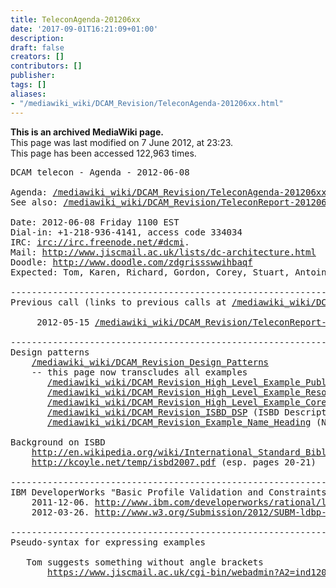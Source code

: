 ```yaml
---
title: TeleconAgenda-201206xx
date: '2017-09-01T16:21:09+01:00'
description: 
draft: false
creators: []
contributors: []
publisher: 
tags: []
aliases:
- "/mediawiki_wiki/DCAM_Revision/TeleconAgenda-201206xx.html"
---
```


 **This is an archived MediaWiki page.**  
This page was last modified on 7 June 2012, at 23:23.  
This page has been accessed 122,963 times.

<pre>DCAM telecon - Agenda - 2012-06-08

Agenda: <a href="/mediawiki_wiki/DCAM_Revision/TeleconAgenda-201206xx.md" class="external free" rel="nofollow">/mediawiki_wiki/DCAM_Revision/TeleconAgenda-201206xx</a>
See also: <a href="/mediawiki_wiki/DCAM_Revision/TeleconReport-201206xx.md" class="external free" rel="nofollow">/mediawiki_wiki/DCAM_Revision/TeleconReport-201206xx</a> [after call]
 
Date: 2012-06-08 Friday 1100 EST
Dial-in: +1-218-936-4141, access code 334034
IRC: <a href="irc://irc.freenode.net/#dcmi" class="external free" rel="nofollow">irc://irc.freenode.net/#dcmi</a>.
Mail: <a href="http://www.jiscmail.ac.uk/lists/dc-architecture.html" class="external free" rel="nofollow">http://www.jiscmail.ac.uk/lists/dc-architecture.html</a>
Doodle: <a href="http://www.doodle.com/zdgrissswwihbaqf" class="external free" rel="nofollow">http://www.doodle.com/zdgrissswwihbaqf</a>
Expected: Tom, Karen, Richard, Gordon, Corey, Stuart, Antoine, Aaron

----------------------------------------------------------------------
Previous call (links to previous calls at <a href="/mediawiki_wiki/DCAM_Revision.md" class="external free" rel="nofollow">/mediawiki_wiki/DCAM_Revision</a>)
 
     2012-05-15 <a href="/mediawiki_wiki/DCAM_Revision/TeleconReport-20120515.md" class="external free" rel="nofollow">/mediawiki_wiki/DCAM_Revision/TeleconReport-20120515</a>

----------------------------------------------------------------------
Design patterns
    <a href="/mediawiki_wiki/DCAM_Revision_Design_Patterns.md" class="external free" rel="nofollow">/mediawiki_wiki/DCAM_Revision_Design_Patterns</a>    
    -- this page now transcludes all examples
       <a href="/mediawiki_wiki/DCAM_Revision_High_Level_Example_Publication_Statement.md" class="external free" rel="nofollow">/mediawiki_wiki/DCAM_Revision_High_Level_Example_Publication_Statement</a> (ISBD, Gordon)
       <a href="/mediawiki_wiki/DCAM_Revision_High_Level_Example_Resource_Descriptions.md" class="external free" rel="nofollow">/mediawiki_wiki/DCAM_Revision_High_Level_Example_Resource_Descriptions</a> (ISBD, Gordon)
       <a href="/mediawiki_wiki/DCAM_Revision_High_Level_Example_Core_Elements.md" class="external free" rel="nofollow">/mediawiki_wiki/DCAM_Revision_High_Level_Example_Core_Elements</a> (ISBD, Gordon)
       <a href="/mediawiki_wiki/DCAM_Revision_ISBD_DSP.md" class="external free" rel="nofollow">/mediawiki_wiki/DCAM_Revision_ISBD_DSP</a> (ISBD Description Set Profile, Gordon)
       <a href="/mediawiki_wiki/DCAM_Revision_Example_Name_Heading.md" class="external free" rel="nofollow">/mediawiki_wiki/DCAM_Revision_Example_Name_Heading</a> (Name Heading, Karen)

Background on ISBD
    <a href="http://en.wikipedia.org/wiki/International_Standard_Bibliographic_Description" class="external free" rel="nofollow">http://en.wikipedia.org/wiki/International_Standard_Bibliographic_Description</a>
    <a href="http://kcoyle.net/temp/isbd2007.pdf" class="external free" rel="nofollow">http://kcoyle.net/temp/isbd2007.pdf</a> (esp. pages 20-21)

----------------------------------------------------------------------
IBM DeveloperWorks "Basic Profile Validation and Constraints Specification"
    2011-12-06. <a href="http://www.ibm.com/developerworks/rational/library/basic-profile-linked-data/" class="external free" rel="nofollow">http://www.ibm.com/developerworks/rational/library/basic-profile-linked-data/</a>
    2012-03-26. <a href="http://www.w3.org/Submission/2012/SUBM-ldbp-20120326/" class="external free" rel="nofollow">http://www.w3.org/Submission/2012/SUBM-ldbp-20120326/</a>
 
----------------------------------------------------------------------
Pseudo-syntax for expressing examples

   Tom suggests something without angle brackets
       <a href="https://www.jiscmail.ac.uk/cgi-bin/webadmin?A2=ind1205&amp;L=dc-architecture&amp;P=15005" class="external free" rel="nofollow">https://www.jiscmail.ac.uk/cgi-bin/webadmin?A2=ind1205&amp;L=dc-architecture&amp;P=15005</a>
</pre>

